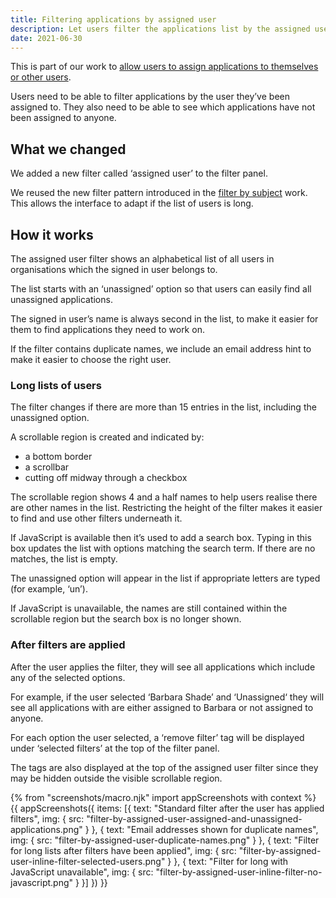 ```yaml
---
title: Filtering applications by assigned user
description: Let users filter the applications list by the assigned user
date: 2021-06-30
---
```


This is part of our work to [allow users to assign applications to themselves or other users](/manage-teacher-training-applications/assigning-applications-to-users).

Users need to be able to filter applications by the user they’ve been assigned to. They also need to be able to see which applications have not been assigned to anyone.

## What we changed

We added a new filter called ‘assigned user’ to the filter panel.

We reused the new filter pattern introduced in the [filter by subject](/manage-teacher-training-applications/filter-by-subject/) work. This allows the interface to adapt if the list of users is long.

## How it works

The assigned user filter shows an alphabetical list of all users in organisations which the signed in user belongs to.

The list starts with an ‘unassigned’ option so that users can easily find all unassigned applications.

The signed in user’s name is always second in the list, to make it easier for them to find applications they need to work on.

If the filter contains duplicate names, we include an email address hint to make it easier to choose the right user.

### Long lists of users

The filter changes if there are more than 15 entries in the list, including the unassigned option.

A scrollable region is created and indicated by:

- a bottom border
- a scrollbar
- cutting off midway through a checkbox

The scrollable region shows 4 and a half names to help users realise there are other names in the list. Restricting the height of the filter makes it easier to find and use other filters underneath it.

If JavaScript is available then it’s used to add a search box. Typing in this box updates the list with options matching the search term. If there are no matches, the list is empty.

The unassigned option will appear in the list if appropriate letters are typed (for example, ‘un’).

If JavaScript is unavailable, the names are still contained within the scrollable region but the search box is no longer shown.

### After filters are applied

After the user applies the filter, they will see all applications which include any of the selected options.

For example, if the user selected ‘Barbara Shade’ and ‘Unassigned‘ they will see all applications with are either assigned to Barbara or not assigned to anyone.

For each option the user selected, a ‘remove filter’ tag will be displayed under ‘selected filters’ at the top of the filter panel.

The tags are also displayed at the top of the assigned user filter since they may be hidden outside the visible scrollable region.

{% from "screenshots/macro.njk" import appScreenshots with context %}
{{ appScreenshots({
  items: [{
    text: "Standard filter after the user has applied filters",
    img: {
      src: "filter-by-assigned-user-assigned-and-unassigned-applications.png"
    }
  }, {
    text: "Email addresses shown for duplicate names",
    img: {
      src: "filter-by-assigned-user-duplicate-names.png"
    }
  }, {
    text: "Filter for long lists after filters have been applied",
    img: {
      src: "filter-by-assigned-user-inline-filter-selected-users.png"
    }
  }, {
    text: "Filter for long with JavaScript unavailable",
    img: {
      src: "filter-by-assigned-user-inline-filter-no-javascript.png"
    }
  }]
}) }}
